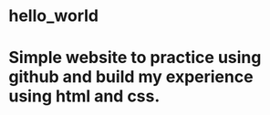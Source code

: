 # hello_world
# Simple website to practice using github and build my experience using html and css. 
